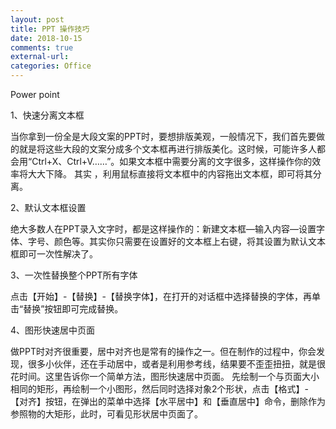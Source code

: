 ```yaml
---
layout: post
title: PPT 操作技巧 
date: 2018-10-15
comments: true
external-url:
categories: Office 
---
```


Power point

1、快速分离文本框

当你拿到一份全是大段文案的PPT时，要想排版美观，一般情况下，我们首先要做的就是将这些大段的文案分成多个文本框再进行排版美化。这时候，可能许多人都会用“Ctrl+X、Ctrl+V……”。如果文本框中需要分离的文字很多，这样操作你的效率将大大下降。
其实 ，利用鼠标直接将文本框中的内容拖出文本框，即可将其分离。

2、默认文本框设置

绝大多数人在PPT录入文字时，都是这样操作的：新建文本框—输入内容—设置字体、字号、颜色等。其实你只需要在设置好的文本框上右键，将其设置为默认文本框即可一次性解决了。

3、一次性替换整个PPT所有字体

点击【开始】-【替换】-【替换字体】，在打开的对话框中选择替换的字体，再单击“替换”按钮即可完成替换。

4、图形快速居中页面

做PPT时对齐很重要，居中对齐也是常有的操作之一。但在制作的过程中，你会发现，很多小伙伴，还在手动居中，或者是利用参考线，结果要不歪歪扭扭，就是很花时间。这里告诉你一个简单方法，图形快速居中页面。
先绘制一个与页面大小相同的矩形，再绘制一个小图形，然后同时选择对象2个形状，点击【格式】-【对齐】按钮，在弹出的菜单中选择【水平居中】和【垂直居中】命令，删除作为参照物的大矩形，此时，可看见形状居中页面了。